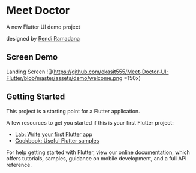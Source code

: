 # Meet Doctor

A new Flutter UI demo project

designed by [Rendi Ramadana](https://dribbble.com/shots/10769108-Medical-app-design)

## Screen Demo

Landing Screen
![](https://github.com/ekasit555/Meet-Doctor-UI-Flutter/blob/master/assets/demo/welcome.png =150x)




## Getting Started

This project is a starting point for a Flutter application.

A few resources to get you started if this is your first Flutter project:

- [Lab: Write your first Flutter app](https://flutter.dev/docs/get-started/codelab)
- [Cookbook: Useful Flutter samples](https://flutter.dev/docs/cookbook)

For help getting started with Flutter, view our
[online documentation](https://flutter.dev/docs), which offers tutorials,
samples, guidance on mobile development, and a full API reference.
